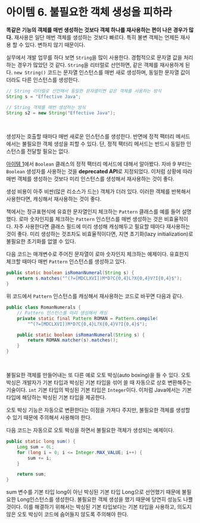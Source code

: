 # 아이템 6. 불필요한 객체 생성을 피하라

<b>똑같은 기능의 객체를 매번 생성하는 것보다 객체 하나를 재사용하는 편이 나은 경우가 많다.</b> 재사용은 일단 매번 객체를 생성하는 것보다 빠르다. 특히 불변 객체는 언제든 재사용 할 수 있다. 변하지 않기 때문이다.

실무에서 개발 업무를 하다 보면 ```String```을 많이 사용한다. 경험적으로 문자열 값을 처리하는 경우가 많았던 것 같다. ```String```을 리터럴로 선언하면, 같은 객체를 재사용하게 된다. ```new String()``` 코드는 문자열 인스턴스를 매번 새로 생성하며, 동일한 문자열 값이더라도 다른 인스턴스를 생성한다.

```java
// String 리터럴로 선언해서 동일한 문자열이면 같은 객체를 사용하는 방식
String s = "Effective Java";

// String 객체를 매번 생성하는 방식
String s2 = new String("Effective Java");
```

<br/>

생성자는 호출할 때마다 매번 새로운 인스턴스를 생성한다. 반면에 정적 팩터리 메서드에서는 불필요한 객체 생성을 피할 수 있다. 단, 정적 팩터리 메서드는 반드시 동일한 인스턴스를 전달할 필요는 없다.

[아이템 1](item1.md)에서 ```Boolean``` 클래스의 정적 팩터리 메서드에 대해서 알아봤다. 자바 9 부터는 ```Boolean``` 생성자를 사용하는 것을 <b>deprecated API</b>로 지정되었다. 이처럼 상황에 따라 매번 객체를 생성하는 것보다 미리 인스턴스를 생성해서 재사용하는 것이 좋다.

생성 비용이 아주 비싼(많은 리소스가 드는) 객체가 더러 있다. 이러한 객체를 반복해서 사용한다면, 캐싱해서 재사용하는 것이 좋다.

책에서는 정규표현식에 유효한 문자열인지 체크하는 ```Pattern``` 클래스를 예를 들어 설명했다. 로마 숫자인지를 체크하는 ```Pattern``` 인스턴스를 매번 생성하는 것은 비효율적이다. 자주 사용한다면 클래스 필드에 미리 생성해 캐싱해두고 필요할 때마다 재사용하는 것이 좋다. 미리 생성하는 것조차도 비효율적이다면, 지연 초기화(lazy initialization)로 불필요한 초기화를 없앨 수 있다.

다음 코드는 매개변수로 주어진 문자열이 로마 숫자인지 체크하는 예제이다. 유효한지 체크할 때마다 매번 ```Pattern``` 인스턴스를 생성하고 있다.

```java
public static boolean isRomanNumeral(String s) {
    return s.matches("^(?=[MDCLXVI])M*D?C{0,4}L?X{0,4}V?I{0,4}$");
}
```

위 코드에서 ```Pattern``` 인스턴스를 캐싱해서 재사용하는 코드로 바꾸면 다음과 같다.

```java
public class RomanNumerals {
    // Pattern 인스턴스를 미리 생성해서 캐싱
    private static final Pattern ROMAN = Pattern.compile(
        "^(?=[MDCLXVI])M*D?C{0,4}L?X{0,4}V?I{0,4}$");

    public static boolean isRomanNumeral(String s) {
        return ROMAN.matcher(s).matches();
    }
}
```

<br/>

불필요한 객체를 만들어내는 또 다른 예로 오토 박싱(auto boxing)을 들 수 있다. 오토 박싱은 개발자가 기본 타입과 박싱된 기본 타입을 섞어 쓸 때 자동으로 상호 변환해주는 기술이다. ```int``` 기본 타입의 박싱된 기본 타입은 ```Integer```이다. 이처럼 Java에서는 기본 타입에 해당하는 박싱된 기본 타입을 제공한다.

오토 박싱 기능은 자동으로 변환한다는 이점을 가져다 주지만, 불필요한 객체를 생성할 수 있기 때문에 주의해서 사용해야 한다.

다음 코드는 자동으로 오토 박싱을 하면서 불필요한 객체가 생성되는 예제이다.

```java
public static long sum() {
    Long sum = 0L;
    for (long i = 0; i <= Integer.MAX_VALUE; i++) {
        sum += i;
    }

    return sum;
}
```

sum 변수를 기본 타입 long이 아닌 박싱된 기본 타입 Long으로 선언했기 때문에 불필요한 Long인스턴스를 생성한다. 불필요한 객체 생성을 했기 때문에 당연히 성능도 나쁠 것이다. 이를 해결하기 위해서는 박싱된 기본 타입보다는 기본 타입을 사용하고, 의도지 않은 오토 박싱이 코드에 숨어들지 않도록 주의해야 한다.

